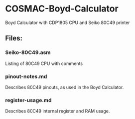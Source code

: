 # COSMAC-Boyd-Calculator
Boyd Calculator with CDP1805 CPU and Seiko 80C49 printer

## Files:
### Seiko-80C49.asm
Listing of 80C49 CPU with comments
### pinout-notes.md
Describes 80C49 pinouts, as used in the Boyd Calculator.
### register-usage.md
Describes 80C49 internal register and RAM usage.